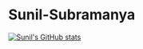 # Sunil-Subramanya

[![Sunil's GitHub stats](https://github-readme-stats.vercel.app/api?username=sunilRF9)](https://github.com/anuraghazra/github-readme-stats)
